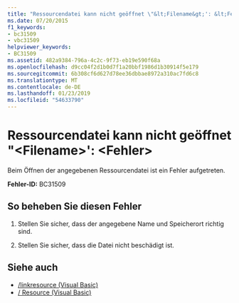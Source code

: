 ```yaml
---
title: "Ressourcendatei kann nicht geöffnet \"&lt;Filename&gt;': &lt;Fehler&gt;"
ms.date: 07/20/2015
f1_keywords:
- bc31509
- vbc31509
helpviewer_keywords:
- BC31509
ms.assetid: 482a9384-796a-4c2c-9f73-eb19e590f68a
ms.openlocfilehash: d9cc04f2d1b0d7f1a20bbf1986d1b30914f5e179
ms.sourcegitcommit: 6b308cf6d627d78ee36dbbae8972a310ac7fd6c8
ms.translationtype: MT
ms.contentlocale: de-DE
ms.lasthandoff: 01/23/2019
ms.locfileid: "54633790"
---
```

# <a name="unable-to-open-resource-file-ltfilenamegt-lterrorgt"></a>Ressourcendatei kann nicht geöffnet "&lt;Filename&gt;': &lt;Fehler&gt;
Beim Öffnen der angegebenen Ressourcendatei ist ein Fehler aufgetreten.  
  
 **Fehler-ID:** BC31509  
  
## <a name="to-correct-this-error"></a>So beheben Sie diesen Fehler  
  
1.  Stellen Sie sicher, dass der angegebene Name und Speicherort richtig sind.  
  
2.  Stellen Sie sicher, dass die Datei nicht beschädigt ist.  
  
## <a name="see-also"></a>Siehe auch
- [/linkresource (Visual Basic)](../../visual-basic/reference/command-line-compiler/linkresource.md)
- [/ Resource (Visual Basic)](../../visual-basic/reference/command-line-compiler/resource.md)
